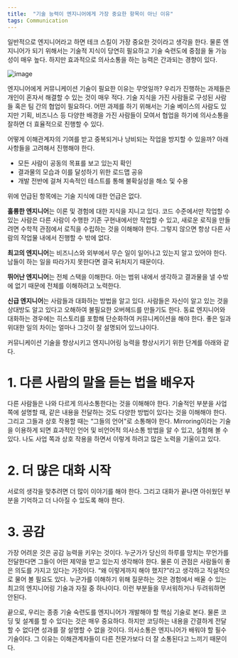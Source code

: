 ```yaml
---
title:  "기술 능력이 엔지니어에게 가장 중요한 항목이 아닌 이유"
tags: Communication
---
```


일반적으로 엔지니어라고 하면 테크 스킬이 가장 중요한 것이라고 생각을 한다. 
물론 엔지니어가 되기 위해서는 기술적 지식이 당연히 필요하고 기술 숙련도에 중점을 둘 가능성이 매우 높다. 하지만 효과적으로 의사소통을 하는 능력은 간과되는 경향이 있다.

![image](https://user-images.githubusercontent.com/111643/212224981-08e183b8-ccb0-4616-a5ed-78ba6f2ff82e.png)

엔지니어에게 커뮤니케이션 기술이 필요한 이유는 무엇일까?
우리가 진행하는 과제들은 개인이 혼자서 해결할 수 있는 것이 매우 적다. 기술 지식을 가진 사람들로 구성된 사람들 혹은 팀 간의 협업이 필요하다. 
어떤 과제를 하기 위해서는 기술 베이스의 사람도 있지만 기획, 비즈니스 등 다양한 배경을 가진 사람들이 모여서 협업을 하기에 의사소통을 잘하면 더 효율적으로 진행할 수 있다.

어떻게 이해관계자의 기여를 받고 중복되거나 낭비되는 작업을 방지할 수 있을까?
아래 사항들을 고려해서 진행해야 한다.
* 모든 사람이 공동의 목표를 보고 있는지 확인
* 결과물의 모습과 이를 달성하기 위한 로드맵 공유
* 개발 전반에 걸쳐 지속적인 테스트를 통해 불확실성을 해소 및 수용

위에 언급된 항목에는 기술 지식에 대한 언급은 없다.

**훌륭한 엔지니어**는 이론 및 경험에 대한 지식을 지니고 있다. 
코드 수준에서만 작업할 수 있는 사람은 다른 사람이 수행한 기존 구현내에서만 작업할 수 있고, 새로운 로직을 만들려면 수학적 관점에서 로직을 수립하는 것을 이해해야 한다. 
그렇지 않으면 항상 다른 사람의 작업물 내에서 진행할 수 밖에 없다.

**최고의 엔지니어**는 비즈니스와 외부에서 무슨 일이 일어나고 있는지 알고 있어야 한다. 남들이 하는 일을 따라가지 못한다면 결국 뒤처지기 때문이다.

**뛰어난 엔지니어**는 전체 스택을 이해한다. 아는 범위 내에서 생각하고 결과물을 낼 수밖에 없기 때문에 전체를 이해하려고 노력한다.

**신급 엔지니어**는 사람들과 대화하는 방법을 알고 있다. 
사람들은 자신이 알고 있는 것을 상대방도 알고 있다고 오해하여 불필요한 오버헤드를 만들기도 한다. 
동료 엔지니어와 대화하는 경우에는 히스토리를 포함해 단순화하여 커뮤니케이션을 해야 한다. 좋은 일과 위대한 일의 차이는 얼마나 그것이 잘 설명되어 있느냐이다.

커뮤니케이션 기술을 향상시키고 엔지니어링 능력을 향상시키기 위한 단계를 아래와 같다.

# 1. 다른 사람의 말을 듣는 법을 배우자
다른 사람들은 나와 다르게 의사소통한다는 것을 이해해야 한다. 
기술적인 부분을 사업 쪽에 설명할 때, 같은 내용을 전달하는 것도 다양한 방법이 있다는 것을 이해해야 한다. 
그리고 그들과 상호 작용할 때는 “그들의 언어"로 소통해야 한다. Mirroring이라는 기술을 이용하게 되면 효과적인 언어 및 비언어적 의사소통 방법을 알 수 있고, 실험해 볼 수 있다.
나도 사업 쪽과 상호 작용을 하면서 이렇게 하려고 많은 노력을 기울이고 있다.

# 2. 더 많은 대화 시작
서로의 생각을 맞추려면 더 많이 이야기를 해야 한다. 그리고 대화가 끝나면 아쉬웠던 부분을 기억하고 더 나아질 수 있도록 해야 한다. 

# 3. 공감
가장 어려운 것은 공감 능력을 키우는 것이다. 누군가가 당신의 하루를 망치는 무언가를 전달한다면 그들이 어떤 제약을 받고 있는지 생각해야 한다. 
물론 이 관점은 사람들이 좋은 의도를 가지고 있다는 가정이다. “왜 이렇게까지 해야 했지?”라고 생각하고 직설적으로 물어 볼 필요도 있다. 
누군가를 이해하기 위해 질문하는 것은 경험에서 배울 수 있는 최고의 엔지니어링 기술과 자질 중 하나이다. 이런 부분들을 무서워하거나 두려워하면 안된다.

끝으로, 우리는 종종 기술 숙련도를 엔지니어가 개발해야 할 핵심 기술로 본다. 
물론 코딩 및 설계를 할 수 있다는 것은 매우 중요하다. 하지만 코딩하는 내용을 간결하게 전달할 수 없다면 성과를 잘 설명할 수 없을 것이다. 
의사소통은 엔지니어가 배워야 할 필수 기술이다. 그 이유는 이해관계자들이 다른 전문가보다 더 잘 소통된다고 느끼기 때문이다.
